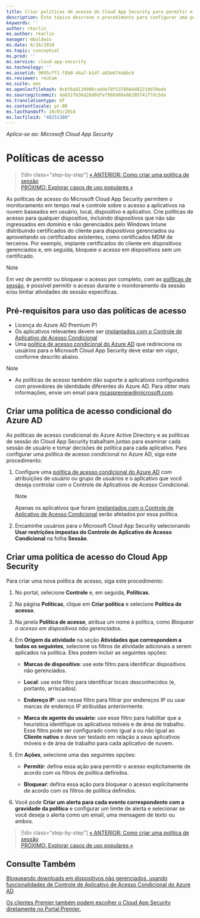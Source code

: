 ```yaml
---
title: Criar políticas de acesso do Cloud App Security para permitir e bloquear o acesso | Microsoft Docs
description: Este tópico descreve o procedimento para configurar uma política de acesso do Controle de Aplicativo de Acesso Condicional do Cloud App Security para permitir e bloquear o acesso a aplicativos conectados por meio do Azure AD usando os recursos de proxy reverso.
keywords: ''
author: rkarlin
ms.author: rkarlin
manager: mbaldwin
ms.date: 6/18/2018
ms.topic: conceptual
ms.prod: ''
ms.service: cloud-app-security
ms.technology: ''
ms.assetid: 9095cff1-f8b0-44a7-b1df-a83e674abbc6
ms.reviewer: reutam
ms.suite: ems
ms.openlocfilehash: 0c6f6a8139996cadde78f5378b84d82210d70ade
ms.sourcegitcommit: da651fb36d26d0dfe796b988e86205f41f7dc5de
ms.translationtype: HT
ms.contentlocale: pt-BR
ms.lasthandoff: 10/03/2018
ms.locfileid: "48251380"
---
```

*Aplica-se ao: Microsoft Cloud App Security*

# <a name="access-policies"></a>Políticas de acesso 



>[!div class="step-by-step"]
[« ANTERIOR: Como criar uma política de sessão](session-policy-aad.md)<br>
[PRÓXIMO: Explorar casos de uso populares »](use-case-proxy-block-session-aad.md)


As políticas de acesso do Microsoft Cloud App Security permitem o monitoramento em tempo real e controle sobre o acesso a aplicativos na nuvem baseados em usuário, local, dispositivo e aplicativo. Crie políticas de acesso para qualquer dispositivo, incluindo dispositivos que não são ingressados em domínio e não gerenciados pelo Windows Intune distribuindo certificados do cliente para dispositivos gerenciados ou aproveitando os certificados existentes, como certificados MDM de terceiros. Por exemplo, implante certificados do cliente em dispositivos gerenciados e, em seguida, bloqueie o acesso em dispositivos sem um certificado. 

> [!NOTE]
> Em vez de permitir ou bloquear o acesso por completo, com as [políticas de sessão](session-policy-aad.md), é possível permitir o acesso durante o monitoramento da sessão e/ou limitar atividades de sessão específicas. 

## <a name="prerequisites-to-using-access-policies"></a>Pré-requisitos para uso das políticas de acesso

- Licença do Azure AD Premium P1
- Os aplicativos relevantes devem ser [implantados com o Controle de Aplicativo de Acesso Condicional](proxy-deployment-aad.md)
- Uma [política de acesso condicional do Azure AD](https://docs.microsoft.com/azure/active-directory/active-directory-conditional-access-azure-portal) que redireciona os usuários para o Microsoft Cloud App Security deve estar em vigor, conforme descrito abaixo.

> [!NOTE]
> - As políticas de acesso também dão suporte a aplicativos configurados com provedores de identidade diferentes do Azure AD. Para obter mais informações, envie um email para mcaspreview@microsoft.com.

## <a name="create-an-azure-ad-conditional-access-policy"></a>Criar uma política de acesso condicional do Azure AD

As políticas de acesso condicional do Azure Active Directory e as políticas de sessão do Cloud App Security trabalham juntas para examinar cada sessão de usuário e tomar decisões de política para cada aplicativo. Para configurar uma política de acesso condicional no Azure AD, siga este procedimento:

1. Configure uma [política de acesso condicional do Azure AD](https://docs.microsoft.com/azure/active-directory/active-directory-conditional-access-azure-portal) com atribuições de usuário ou grupo de usuários e o aplicativo que você deseja controlar com o Controle de Aplicativos de Acesso Condicional. 

   > [!NOTE]
   > Apenas os aplicativos que foram [implantados com o Controle de Aplicativo de Acesso Condicional](proxy-deployment-aad.md) serão afetados por essa política.

2. Encaminhe usuários para o Microsoft Cloud App Security selecionando **Usar restrições impostas do Controle de Aplicativo de Acesso Condicional** na folha **Sessão**.
 
## <a name="create-a-cloud-app-security-access-policy"></a>Criar uma política de acesso do Cloud App Security 

Para criar uma nova política de acesso, siga este procedimento:

1. No portal, selecione **Controle** e, em seguida, **Políticas**.
2. Na página **Políticas**, clique em **Criar política** e selecione **Política de acesso**.  

3. Na janela **Política de acesso**, atribua um nome à política, como *Bloquear o acesso em dispositivos não gerenciados*.

4. Em **Origem da atividade** na seção **Atividades que correspondem a todos os seguintes**, selecione os filtros de atividade adicionais a serem aplicados na política. Eles podem incluir as seguintes opções: 
     
   - **Marcas de dispositivo**: use este filtro para identificar dispositivos não gerenciados.

   - **Local**: use este filtro para identificar locais desconhecidos (e, portanto, arriscados). 

   - **Endereço IP**: use nesse filtro para filtrar por endereços IP ou usar marcas de endereço IP atribuídas anteriormente. 

   - **Marca de agente do usuário**: use esse filtro para habilitar que a heurística identifique os aplicativos móveis e de área de trabalho. Esse filtro pode ser configurado como igual a ou não igual ao **Cliente nativo** e deve ser testado em relação a seus aplicativos móveis e de área de trabalho para cada aplicativo de nuvem.
  
5. Em **Ações**, selecione uma das seguintes opções: 

    - **Permitir**: defina essa ação para permitir o acesso explicitamente de acordo com os filtros de política definidos.

    - **Bloquear**: defina essa ação para bloquear o acesso explicitamente de acordo com os filtros de política definidos. 

6. Você pode **Criar um alerta para cada evento correspondente com a gravidade da política** e configurar um limite de alerta e selecionar se você deseja o alerta como um email, uma mensagem de texto ou ambos.



>[!div class="step-by-step"]
[« ANTERIOR: Como criar uma política de sessão](session-policy-aad.md)<br>
[PRÓXIMO: Explorar casos de uso populares »](use-case-proxy-block-session-aad.md)

 
## <a name="see-also"></a>Consulte Também  
[Bloqueando downloads em dispositivos não gerenciados, usando funcionalidades de Controle de Aplicativo de Acesso Condicional do Azure AD](use-case-proxy-block-session-aad.md)   

[Os clientes Premier também podem escolher o Cloud App Security diretamente no Portal Premier.](https://premier.microsoft.com/)  
  
  